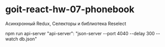 # goit-react-hw-07-phonebook

Асинхронный Redux, Селекторы и библиотека Reselect

npm run api-server "api-server": "json-server --port 4040 --delay 300 --watch
db.json"
